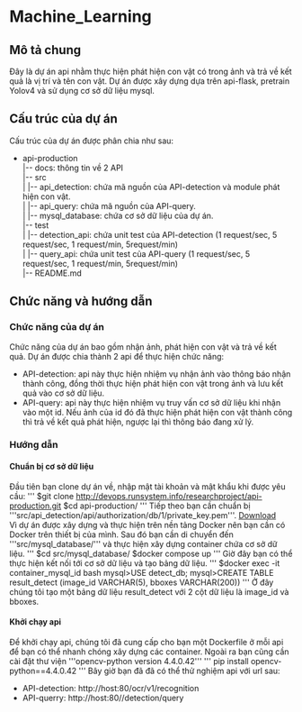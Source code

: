 # Machine_Learning

## Mô tả chung  
Đây là dự án api nhằm thực hiện phát hiện con vật có trong ảnh và trả về kết quả là vị trí và tên con vật. Dự án được xây dựng dựa trên api-flask, pretrain Yolov4 và sử dụng cơ sở dữ liệu mysql. 

## Cấu trúc của dự án  
Cấu trúc của dự án được phân chia như sau:  
- api-production   
  |-- docs: thông tin về 2 API   
  |-- src   
  |   |-- api_detection: chứa mã nguồn của API-detection và module phát hiện con vật.   
  |   |-- api_query: chứa mã nguồn của API-query.   
  |   |-- mysql_database: chứa cơ sở dữ liệu của dự án.   
  |-- test   
  |   |-- detection_api: chứa unit test của API-detection (1 request/sec, 5 request/sec, 1 request/min, 5request/min)   
  |   |-- query_api: chứa unit test của API-query (1 request/sec, 5 request/sec, 1 request/min, 5request/min)   
  |-- README.md   

## Chức năng và hướng dẫn  
### Chức năng của dự án  
Chức năng của dự án bao gồm nhận ảnh, phát hiện con vật và trả về kết quả. Dự án được chia thành 2 api để thực hiện chức năng:  
- API-detection: api này thực hiện nhiệm vụ nhận ảnh vào thông báo nhận thành công, đồng thời thực hiện phát hiện con vật trong ảnh và lưu kết quả vào cơ sở dữ liệu.
- API-query: api này thực hiện nhiệm vụ truy vấn cơ sở dữ liệu khi nhận vào một id. Nếu ảnh của id đó đã thực hiện phát hiện con vật thành công thì trả về kết quả phát hiện, ngược lại thì thông báo đang xử lý.  

### Hướng dẫn 
#### Chuẩn bị cơ sở dữ liệu
Đầu tiên bạn clone dự án về, nhập mật tài khoản và mật khẩu khi được yêu cầu:
'''
$git clone http://devops.runsystem.info/researchproject/api-production.git
$cd api-production/
'''
Tiếp theo bạn cần chuẩn bị '''src/api_detection/api/authorization/db/1/private_key.pem'''. [Download](https://we.runsystem.info/download/attachments/26545544/private_key.pem?version=1&modificationDate=1624413302138&api=v2&download=true)  
Vì dự án được xây dựng và thực hiện trên nền tảng Docker nên bạn cần có Docker trên thiết bị của mình. 
Sau đó bạn cần di chuyển đến '''src/mysql_database/''' và thực hiện xây dựng container chứa cơ sở dữ liệu.
'''
$cd src/mysql_database/
$docker compose up
'''
Giờ đây bạn có thể thực hiện kết nối tới cơ sở dữ liệu và tạo bảng dữ liệu.
'''
$docker exec -it container_mysql_id bash
mysql>USE detect_db;
mysql>CREATE TABLE result_detect (image_id VARCHAR(5), bboxes VARCHAR(200))
'''
Ở đây chúng tôi tạo một bảng dữ liệu result_detect với 2 cột dữ liệu là image_id và bboxes.  

#### Khởi chạy api
Để khởi chạy api, chúng tôi đã cung cấp cho bạn một Dockerfile ở mỗi api để bạn có thể nhanh chóng xây dựng các container. Ngoài ra bạn cũng cần cài đặt thư viện '''opencv-python version 4.4.0.42'''
'''
pip install opencv-python==4.4.0.42
'''
Bây giờ bạn đã đã có thể thử nghiệm api với url sau:
- API-detection: http://host:80/ocr/v1/recognition
- API-querry: http://host:80//detection/query
